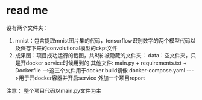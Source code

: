 # read me
设有两个文件夹：
1. mnist：包含提取mnist图片集的代码，tensorflow识别数字的两个模型代码以及保存下来的convolutional模型的ckpt文件
2. 成果图：项目成功运行的截图，共8张
被隐藏的文件夹： data：空文件夹，只是开docker service时候用到的
其他文件:
main.py + requirements.txt + Dockerfile -->这三个文件用于docker build镜像
docker-compose.yaml  --->用于开docker容器并开启service
外加一个项目report

注意：
整个项目代码以main.py文件为主
